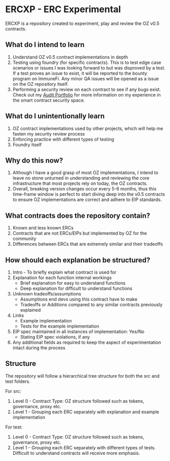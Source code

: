 # ERCXP - ERC Experimental

ERCXP is a repository created to experiment, play and review the OZ v0.5 contracts. 

## What do I intend to learn

1. Understand OZ v0.5 contract implementations in depth
2. Testing using foundry (for specific contracts). This is to test edge case scenarios or issues I was looking forward to but was disproved by a test. If a test proves an issue to exist, it will be reported to the bounty program on ImmuneFi. Any minor QA issues will be opened as a issue on the OZ repository itself.
3. Performing a security review on each contract to see if any bugs exist. Check out my [Audit Portfolio](https://github.com/mcgrathcoutinho/audit-portfolio) for more information on my experience in the smart contract security space.

## What do I unintentionally learn
1. OZ contract implementations used by other projects, which will help me fasten my security review process
2. Enforcing practice with different types of testing
3. Foundry itself

## Why do this now?

1. Although I have a good grasp of most OZ implementations, I intend to leave no stone unturned in understanding and reviewing the core infrastructure that most projects rely on today, the OZ contracts.
2. Overall, breaking version changes occur every 5-6 months, thus this time-frame window is perfect to start diving deep into the v0.5 contracts to ensure OZ implementations are correct and adhere to EIP standards.

## What contracts does the repository contain?

1. Known and less known ERCs
2. Contracts that are not ERCs/EIPs but implemented by OZ for the community
3. Differences between ERCs that are extremely similar and their tradeoffs

## How should each explanation be structured?

1. Intro - To briefly explain what contract is used for
2. Explanation for each function internal workings 
   - Brief explanation for easy to understand functions
   - Deep explanation for difficult to understand functions
3. Unknown tradeoffs/assumptions 
   - Assumptions end devs using this contract have to make
   - Tradeoffs or Additions compared to any similar contracts previously explained
4. Links 
   - Example implementation
   - Tests for the example implementation
5. EIP spec maintained in all instances of implementation: Yes/No
   - Stating EIP spec violations, if any
6. Any additional fields as required to keep the aspect of experimentation intact during the process

## Structure

The repository will follow a hierarchical tree structure for both the src and test folders.

For src:
1. Level 0 - Contract Type: OZ structure followed such as tokens, governance, proxy etc.
2. Level 1 - Grouping each ERC separately with explanation and example implementation

For test:
1. Level 0 - Contract Type: OZ structure followed such as tokens, governance, proxy etc.
2. Level 1 - Grouping each ERC separately with different types of tests. Difficult to understand contracts will receive more emphasis.